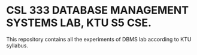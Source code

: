 # CSL 333 DATABASE MANAGEMENT SYSTEMS LAB, KTU S5 CSE.

This repository contains all the experiments of DBMS lab according to KTU syllabus.
